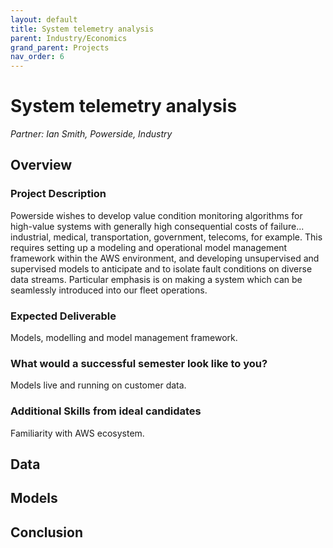 ```yaml
---
layout: default
title: System telemetry analysis
parent: Industry/Economics
grand_parent: Projects 
nav_order: 6
---
```



# System telemetry analysis
*Partner: Ian Smith, Powerside, Industry*

## Overview
### Project Description
Powerside wishes to develop value condition monitoring algorithms for high-value systems with generally high consequential costs of failure... industrial, medical, transportation, government, telecoms, for example. This requires setting up a modeling and operational model management framework within the AWS environment, and developing unsupervised and supervised models to anticipate and to isolate fault conditions on diverse data streams.  Particular emphasis is on making a system which can be seamlessly introduced into our fleet operations.
### Expected Deliverable
Models, modelling and model management framework.
### What would a successful semester look like to you?
Models live and running on customer data.
### Additional Skills from ideal candidates
Familiarity with AWS ecosystem.

## Data

## Models

## Conclusion


```python

```
